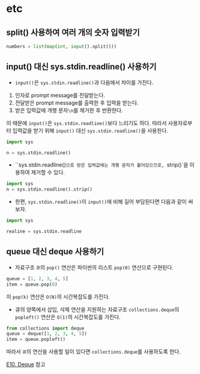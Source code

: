# etc

## split() 사용하여 여러 개의 숫자 입력받기

```python
numbers = list(map(int, input().split()))
```



## input() 대신 sys.stdin.readline() 사용하기

- `input()`은 `sys.stdin.readline()`과 다음에서 차이를 가진다.

1. 인자로 prompt message를 전달받는다.
2. 전달받은 prompt message를 출력한 후 입력을 받는다.
3. 받은 입력값에 개행 문자`\n`를 제거한 후 반환한다.

이 때문에 `input()`은 `sys.stdin.readline()`보다 느리기도 하다. 따라서 사용자로부터 입력값을 받기 위해 `input()` 대신 `sys.stdin.readline()`을 사용한다.

```python
import sys

n = sys.stdin.readline()
```



- ``sys.stdin.readline()`으로 받은 입력값에는 개행 문자가 붙어있으므로, `strip()`을 이용하여 제거할 수 있다.

```python
import sys
n = sys.stdin.readline().strip()
```



- 한편, `sys.stdin.readline()`이 `input()`에 비해 길어 부담된다면 다음과 같이 써보자.

```python
import sys

realine = sys.stdin.readline
```



## queue 대신 deque 사용하기

- 자료구조 `큐`의 `pop()` 연산은 파이썬의 리스트 `pop(0)` 연산으로 구현된다.

```python
queue = [1, 2, 3, 4, 5]
item = queue.pop(0)
```

이 `pop(k)` 연산은 `O(N)`의 시간복잡도를 가진다. 

- 큐의 양쪽에서 삽입, 삭제 연산을 지원하는 자료구조 `collections.deque`의 `popleft()` 연산은 `O(1)`의 시간복잡도를 가진다.

```python
from collections import deque
queue = deque([1, 2, 3, 4, 5])
item = queue.popleft()
```

따라서 `큐`의 연산을 사용할 일이 있다면 `collections.deque`를 사용하도록 한다.



[E10. Deque](https://github.com/leegwae/python-dojang/blob/main/E10.%20Deque.md) 참고

